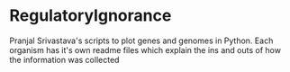 # RegulatoryIgnorance
Pranjal Srivastava's scripts to plot genes and genomes in Python. Each organism has it's own readme files which explain the ins and outs of how the information was collected
